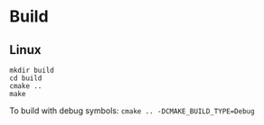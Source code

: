 # Build

## Linux
```
mkdir build
cd build
cmake ..
make
```
To build with debug symbols: `cmake .. -DCMAKE_BUILD_TYPE=Debug`

